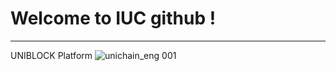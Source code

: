# Welcome to IUC github !

---------
UNIBLOCK Platform
![unichain_eng 001](https://user-images.githubusercontent.com/47349139/53152098-1317d000-35f8-11e9-8a62-a8356c87c323.jpeg)
